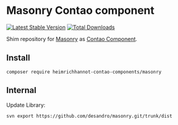 # Masonry Contao component

[![Latest Stable Version](https://poser.pugx.org/heimrichhannot-contao-components/masonry/v/stable)](https://packagist.org/packages/heimrichhannot-contao-components/masonry)
[![Total Downloads](https://poser.pugx.org/heimrichhannot-contao-components/masonry/downloads)](https://packagist.org/packages/heimrichhannot-contao-components/masonry)

Shim repository for [Masonry](https://github.com/desandro/masonry) as [Contao Component](https://github.com/contao-components/installer).

## Install

```
composer require heimrichhannot-contao-components/masonry
```

## Internal
 
Update Library:

```
svn export https://github.com/desandro/masonry.git/trunk/dist
```